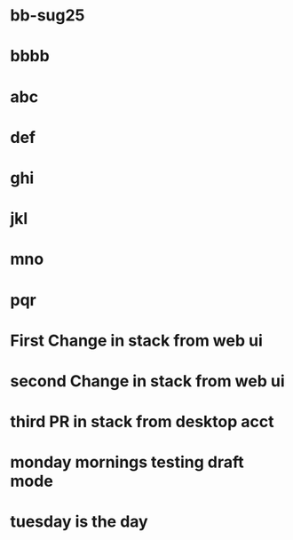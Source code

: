 # bb-sug25

# bbbb

# abc

# def

# ghi

# jkl

# mno

# pqr

# First Change in stack from web ui

# second Change in stack from web ui

# third PR in stack from desktop acct

# monday mornings testing draft mode

# tuesday is the day


